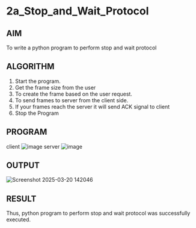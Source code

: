 # 2a_Stop_and_Wait_Protocol
## AIM 
To write a python program to perform stop and wait protocol
## ALGORITHM
1. Start the program.
2. Get the frame size from the user
3. To create the frame based on the user request.
4. To send frames to server from the client side.
5. If your frames reach the server it will send ACK signal to client
6. Stop the Program
## PROGRAM
client
![image](https://github.com/user-attachments/assets/026effc3-acba-4e4d-a452-84938c2fd1ff)
server
![image](https://github.com/user-attachments/assets/ddeb5302-3fb8-4495-90b6-f0f6641bbb0d)

## OUTPUT
![Screenshot 2025-03-20 142046](https://github.com/user-attachments/assets/1449349d-a231-4b0d-8d08-76cb0c891187)

## RESULT
Thus, python program to perform stop and wait protocol was successfully executed.
